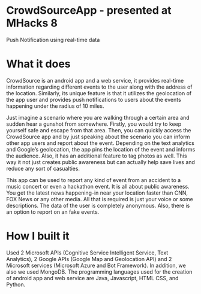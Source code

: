 # CrowdSourceApp - presented at MHacks 8 
Push Notification using real-time data

# What it does
CrowdSource is an android app and a web service, it provides real-time information regarding different events to the user along with the address of the location. Similarly, its unique feature is that it utilizes the geolocation of the app user and provides push notifications to users about the events happening under the radius of 10 miles.

Just imagine a scenario where you are walking through a certain area and sudden hear a gunshot from somewhere. Firstly, you would try to keep yourself safe and escape from that area. Then, you can quickly access the CrowdSource app and by just speaking about the scenario you can inform other app users and report about the event. Depending on the text analytics and Google’s geolocation, the app pins the location of the event and informs the audience. Also, it has an additional feature to tag photos as well. This way it not just creates public awareness but can actually help save lives and reduce any sort of casualties.

This app can be used to report any kind of event from an accident to a music concert or even a hackathon event. It is all about public awareness. You get the latest news happening-in near your location faster than CNN, FOX News or any other media. All that is required is just your voice or some descriptions. The data of the user is completely anonymous. Also, there is an option to report on an fake events.

# How I built it
Used 2 Microsoft APIs (Cognitive Service Intelligent Service, Text Analytics), 2 Google APIs (Google Map and Geolocation API) and 2 Microsoft services (Microsoft Azure and Bot Framework). In addition, we also we used MongoDB.
The programming languages used for the creation of android app and web service are Java, Javascript, HTML CSS, and Python.

